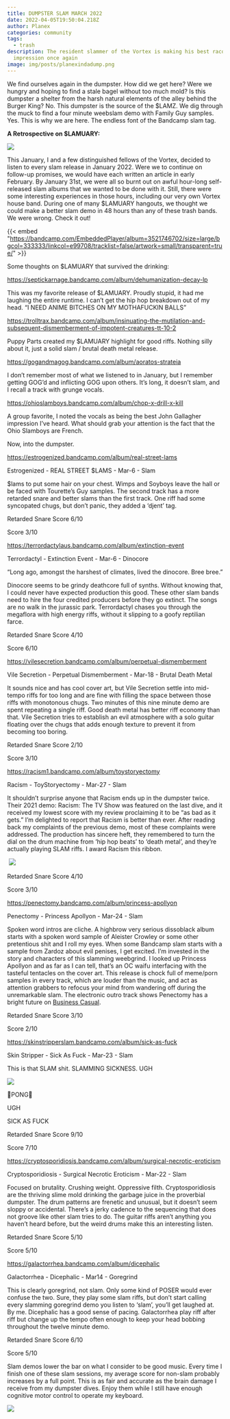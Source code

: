 ```yaml
---
title: DUMPSTER SLAM MARCH 2022
date: 2022-04-05T19:50:04.218Z
author: Planex
categories: community
tags:
  - trash
description: The resident slammer of the Vortex is making his best racoon
  impression once again
image: img/posts/planexindadump.png
---
```

<!--StartFragment-->

We find ourselves again in the dumpster. How did we get here? Were we hungry and hoping to find a stale bagel without too much mold? Is this dumpster a shelter from the harsh natural elements of the alley behind the Burger King? No. This dumpster is the source of the $LAMZ. We dig through the muck to find a four minute weebslam demo with Family Guy samples. Yes. This is why we are here. The endless font of the Bandcamp slam tag.

**A Retrospective on $LAMUARY:**

![](img/posts/a3932768503_10.jpg)

This January, I and a few distinguished fellows of the Vortex, decided to listen to every slam release in January 2022. Were we to continue on follow-up promises, we would have each written an article in early February. By January 31st, we were all so burnt out on awful hour-long self-released slam albums that we wanted to be done with it. Still, there were some interesting experiences in those hours, including our very own Vortex house band. During one of many $LAMUARY hangouts, we thought we could make a better slam demo in 48 hours than any of these trash bands. We were wrong. Check it out!

{{< embed "https://bandcamp.com/EmbeddedPlayer/album=3521746702/size=large/bgcol=333333/linkcol=e99708/tracklist=false/artwork=small/transparent=true/" >}}

<!--StartFragment-->

Some thoughts on $LAMUARY that survived the drinking:

<https://septickarnage.bandcamp.com/album/dehumanization-decay-lp>

This was my favorite release of $LAMUARY. Proudly stupid, it had me laughing the entire runtime. I can’t get the hip hop breakdown out of my head. “I NEED ANIME BITCHES ON MY MOTHAFUCKIN BALLS” 

<https://trolltrax.bandcamp.com/album/insinuating-the-mutilation-and-subsequent-dismemberment-of-impotent-creatures-tt-10-2>

Puppy Parts created my $LAMUARY highlight for good riffs. Nothing silly about it, just a solid slam / brutal death metal release.

<https://gogandmagog.bandcamp.com/album/aoratos-strateia>

I don’t remember most of what we listened to in January, but I remember getting GOG’d and inflicting GOG upon others. It’s long, it doesn’t slam, and I recall a track with grunge vocals. 

<https://ohioslamboys.bandcamp.com/album/chop-x-drill-x-kill>

A group favorite, I noted the vocals as being the best John Gallagher impression I’ve heard. What should grab your attention is the fact that the Ohio Slamboys are French.

Now, into the dumpster.

<https://estrogenized.bandcamp.com/album/real-street-lams>

Estrogenized - REAL STREET $LAMS - Mar-6 - Slam

$lams to put some hair on your chest. Wimps and Soyboys leave the hall or be faced with Tourette’s Guy samples. The second track has a more retarded snare and better slams than the first track. One riff had some syncopated chugs, but don’t panic, they added a ‘djent’ tag.

Retarded Snare Score 6/10

Score 3/10

<https://terrordactylaus.bandcamp.com/album/extinction-event>

Terrordactyl - Extinction Event - Mar-6 - Dinocore

“Long ago, amongst the harshest of climates, lived the dinocore. Bree bree.”

Dinocore seems to be grindy deathcore full of synths. Without knowing that, I could never have expected production this good. These other slam bands need to hire the four credited producers before they go extinct. The songs are no walk in the jurassic park. Terrordactyl chases you through the megaflora with high energy riffs, without it slipping to a goofy reptilian farce. 

Retarded Snare Score 4/10

Score 6/10

<https://vilesecretion.bandcamp.com/album/perpetual-dismemberment>

Vile Secretion - Perpetual Dismemberment - Mar-18 - Brutal Death Metal

It sounds nice and has cool cover art, but Vile Secretion settle into mid-tempo riffs for too long and are fine with filling the space between those riffs with monotonous chugs. Two minutes of this nine minute demo are spent repeating a single riff. Good death metal has better riff economy than that. Vile Secretion tries to establish an evil atmosphere with a solo guitar floating over the chugs that adds enough texture to prevent it from becoming too boring.

Retarded Snare Score 2/10

Score 3/10

<https://racism1.bandcamp.com/album/toystoryectomy>

Racism - ToyStoryectomy - Mar-27 - Slam

It shouldn’t surprise anyone that Racism ends up in the dumpster twice. Their 2021 demo: Racism: The TV Show was featured on the last dive, and it received my lowest score with my review proclaiming it to be “as bad as it gets.” I’m delighted to report that Racism is better than ever. After reading back my complaints of the previous demo, most of these complaints were addressed. The production has sincere heft, they remembered to turn the dial on the drum machine from ‘hip hop beats’ to ‘death metal’, and they’re actually playing SLAM riffs. I award Racism this ribbon.

 ![](https://lh4.googleusercontent.com/lJXmkKZSUh0L3fdJlrxzTDHi-2SCJUVGQENyLLMKDBPWZzJ2mSaIqSCcSmkg0UtkRdkcOJG9DvVf0S9ZP_d6OQJAvi0wffvU-eNMov9RTB5qzN7pXoYH15PMjaPJMrpqo-DZHo7q)

Retarded Snare Score 4/10

Score 3/10

<https://penectomy.bandcamp.com/album/princess-apollyon>

Penectomy - Princess Apollyon - Mar-24 - Slam

Spoken word intros are cliche. A highbrow very serious dissoblack album starts with a spoken word sample of Aleister Crowley or some other pretentious shit and I roll my eyes. When some Bandcamp slam starts with a sample from Zardoz about evil penises, I get excited. I’m invested in the story and characters of this slamming weebgrind. I looked up Princess Apollyon and as far as I can tell, that’s an OC waifu interfacing with the tasteful tentacles on the cover art. This release is chock full of meme/porn samples in every track, which are louder than the music, and act as attention grabbers to refocus your mind from wandering off during the unremarkable slam. The electronic outro track shows Penectomy has a bright future on [Business Casual](https://www.interdimensionalvortex.com/posts/community/2021-12-14-compost-business-casual-2021-in-review/).

Retarded Snare Score 3/10

Score 2/10

<https://skinstripperslam.bandcamp.com/album/sick-as-fuck>

Skin Stripper - Sick As Fuck - Mar-23 - Slam

This is that SLAM shit. SLAMMING SICKNESS. UGH 

![](https://lh4.googleusercontent.com/BS3HD7dGg5xVa1QsLLdb40B5SulJ006sUZBwM3PLwhLV2i7zOwYhqBkpPFDJTAOLkW6pt6I_RjdsoFC5waAuaxJbam3SZugFg8voDAk8j6N8RO2AMtNMMsaSbi-GwLk5BYFbaYsT)

🥁PONG🥁

UGH

SICK AS FUCK

Retarded Snare Score 9/10

Score 7/10

<https://cryptosporidiosis.bandcamp.com/album/surgical-necrotic-eroticism>

Cryptosporidiosis - Surgical Necrotic Eroticism - Mar-22 - Slam

Focused on brutality. Crushing weight. Oppressive filth. Cryptosporidiosis are the thriving slime mold drinking the garbage juice in the proverbial dumpster. The drum patterns are frenetic and unusual, but it doesn’t seem sloppy or accidental. There’s a jerky cadence to the sequencing that does not groove like other slam tries to do. The guitar riffs aren’t anything you haven’t heard before, but the weird drums make this an interesting listen. 

Retarded Snare Score 5/10

Score 5/10

<https://galactorrhea.bandcamp.com/album/dicephalic>

Galactorrhea - Dicephalic - Mar14 - Goregrind

This is clearly goregrind, not slam. Only some kind of POSER would ever confuse the two. Sure, they play some slam riffs, but don’t start calling every slamming goregrind demo you listen to ‘slam’, you’ll get laughed at. By me. Dicephalic has a good sense of pacing. Galactorrhea play riff after riff but change up the tempo often enough to keep your head bobbing throughout the twelve minute demo.

Retarded Snare Score 6/10

Score 5/10

Slam demos lower the bar on what I consider to be good music. Every time I finish one of these slam sessions, my average score for non-slam probably increases by a full point. This is as fair and accurate as the brain damage I receive from my dumpster dives. Enjoy them while I still have enough cognitive motor control to operate my keyboard. 

<!--EndFragment-->

![](img/posts/bad.jpg)

<!--EndFragment-->